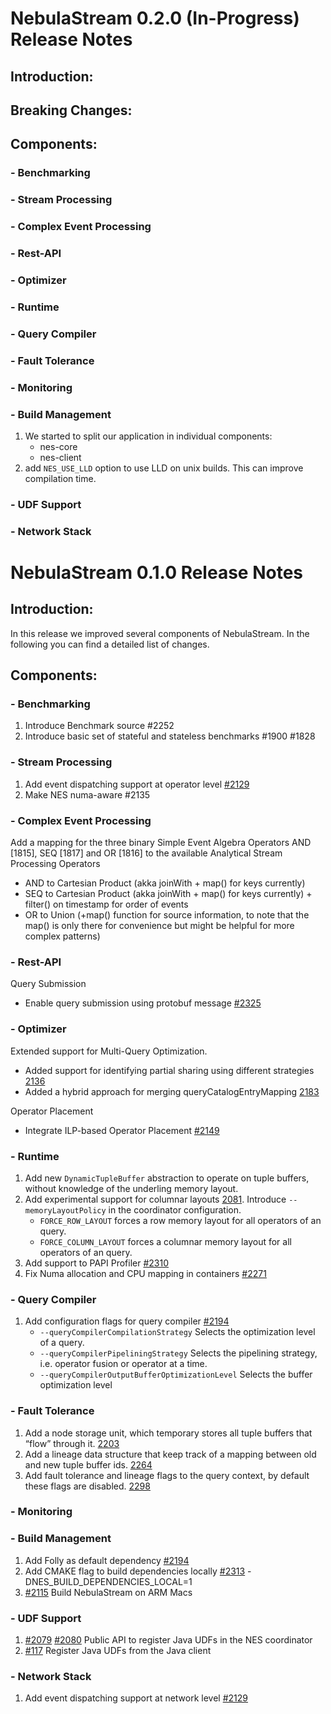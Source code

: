 # NebulaStream 0.2.0 (In-Progress) Release Notes

## Introduction:
## Breaking Changes:
## Components:
### - Benchmarking
### - Stream Processing
### - Complex Event Processing
### - Rest-API
### - Optimizer
### - Runtime
### - Query Compiler
### - Fault Tolerance
### - Monitoring
### - Build Management
1. We started to split our application in individual components:
   - nes-core
   - nes-client
2. add `NES_USE_LLD` option to use LLD on unix builds. This can improve compilation time.
### - UDF Support
### - Network Stack

# NebulaStream 0.1.0 Release Notes
## Introduction:
In this release we improved several components of NebulaStream.
In the following you can find a detailed list of changes.

## Components:
### - Benchmarking
1. Introduce Benchmark source #2252
2. Introduce basic set of stateful and stateless benchmarks #1900 #1828 
### - Stream Processing
1. Add event dispatching support at operator level [#2129](https://github.com/nebulastream/nebulastream/issues/2129)
2. Make NES numa-aware #2135
### - Complex Event Processing
Add a mapping for the three binary Simple Event Algebra Operators AND [1815], SEQ [1817] and OR [1816] to the available Analytical Stream Processing Operators
   - AND to Cartesian Product (akka joinWith + map() for keys currently) 
   - SEQ to Cartesian Product (akka joinWith + map() for keys currently) + filter() on timestamp for order of events 
   - OR to Union (+map() function for source information, to note that the map() is only there for convenience but might be helpful for more complex patterns)  
### - Rest-API
Query Submission
   - Enable query submission using protobuf message [#2325](https://github.com/nebulastream/nebulastream/pull/2325)
### - Optimizer
Extended support for Multi-Query Optimization.
   - Added support for identifying partial sharing using different strategies [2136](https://github.com/nebulastream/nebulastream/issues/2136)
   - Added a hybrid approach for merging queryCatalogEntryMapping [2183](https://github.com/nebulastream/nebulastream/issues/2183) 

Operator Placement
   - Integrate ILP-based Operator Placement [#2149](https://github.com/nebulastream/nebulastream/pull/2325)
### - Runtime
1. Add new `DynamicTupleBuffer` abstraction to operate on tuple buffers, without knowledge of the underling memory layout.
2. Add experimental support for columnar layouts [2081](https://github.com/nebulastream/nebulastream/tree/2081-queryoptimizer-phase-choose-mem-layout).
   Introduce `--memoryLayoutPolicy` in the coordinator configuration.
   - `FORCE_ROW_LAYOUT` forces a row memory layout for all operators of an query.
   - `FORCE_COLUMN_LAYOUT` forces a columnar memory layout for all operators of an query.
3. Add support to PAPI Profiler [#2310](https://github.com/nebulastream/nebulastream/issues/2310)
4. Fix Numa allocation and CPU mapping in containers [#2271](https://github.com/nebulastream/nebulastream/issues/2271)
### - Query Compiler
1. Add configuration flags for query compiler [#2194](https://github.com/nebulastream/nebulastream/issues/2194)
    - `--queryCompilerCompilationStrategy` Selects the optimization level of a query.
    - `--queryCompilerPipeliningStrategy` Selects the pipelining strategy, i.e. operator  fusion or operator at a time.
    - `--queryCompilerOutputBufferOptimizationLevel` Selects the buffer optimization level
### - Fault Tolerance
1. Add a node storage unit, which temporary stores all tuple buffers that “flow” through it. [2203](https://github.com/nebulastream/nebulastream/issues/2203)
2. Add a lineage data structure that keep track of a mapping between old and new tuple buffer ids. [2264](https://github.com/nebulastream/nebulastream/issues/2264)
3. Add fault tolerance and lineage flags to the query context, by default these flags are disabled. [2298](https://github.com/nebulastream/nebulastream/issues/2298)
### - Monitoring
### - Build Management
1. Add Folly as default dependency [#2194](https://github.com/nebulastream/nebulastream/issues/2194)
2. Add CMAKE flag to build dependencies locally [#2313](https://github.com/nebulastream/nebulastream/issues/2313)
   -DNES_BUILD_DEPENDENCIES_LOCAL=1
3. [#2115](https://github.com/nebulastream/nebulastream/issues/2115) Build NebulaStream on ARM Macs
### - UDF Support
1. [#2079](https://github.com/nebulastream/nebulastream/issues/2079) [#2080](https://github.com/nebulastream/nebulastream/issues/2080) Public API to register Java UDFs in the NES coordinator
2. [#117](https://github.com/nebulastream/nebulastream-java-client/issues/117) Register Java UDFs from the Java client
### - Network Stack
1. Add event dispatching support at network level [#2129](https://github.com/nebulastream/nebulastream/issues/2129)
